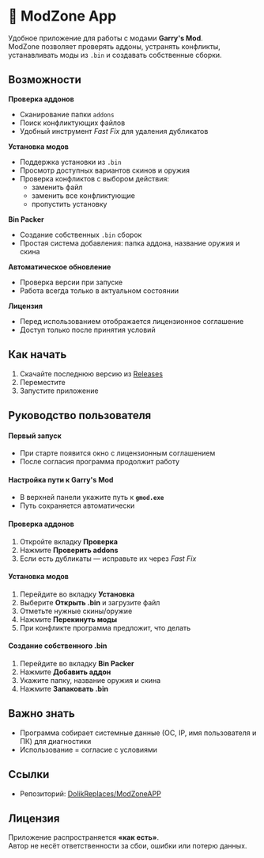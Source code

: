 # 🌌 ModZone App

Удобное приложение для работы с модами **Garry's Mod**.  
ModZone позволяет проверять аддоны, устранять конфликты, устанавливать моды из `.bin` и создавать собственные сборки.



## Возможности

**Проверка аддонов**
- Сканирование папки `addons`  
- Поиск конфликтующих файлов  
- Удобный инструмент *Fast Fix* для удаления дубликатов  

**Установка модов**
- Поддержка установки из `.bin`  
- Просмотр доступных вариантов скинов и оружия  
- Проверка конфликтов с выбором действия:  
  - заменить файл  
  - заменить все конфликтующие  
  - пропустить установку  

**Bin Packer**
- Создание собственных `.bin` сборок  
- Простая система добавления: папка аддона, название оружия и скина  

**Автоматическое обновление**
- Проверка версии при запуске  
- Работа всегда только в актуальном состоянии  

**Лицензия**
- Перед использованием отображается лицензионное соглашение  
- Доступ только после принятия условий  



## Как начать

1. Скачайте последнюю версию из [Releases](https://github.com/DolikReplaces/ModZoneAPP/releases)  
2. Переместите  
3. Запустите приложение  



## Руководство пользователя

#### Первый запуск
- При старте появится окно с лицензионным соглашением  
- После согласия программа продолжит работу  

#### Настройка пути к Garry's Mod
- В верхней панели укажите путь к **`gmod.exe`**  
- Путь сохраняется автоматически  

#### Проверка аддонов
1. Откройте вкладку **Проверка**  
2. Нажмите **Проверить addons**  
3. Если есть дубликаты — исправьте их через *Fast Fix*  

#### Установка модов
1. Перейдите во вкладку **Установка**  
2. Выберите **Открыть .bin** и загрузите файл  
3. Отметьте нужные скины/оружие  
4. Нажмите **Перекинуть моды**  
5. При конфликте программа предложит, что делать  

#### Создание собственного .bin
1. Перейдите во вкладку **Bin Packer**  
2. Нажмите **Добавить аддон**  
3. Укажите папку, название оружия и скина  
4. Нажмите **Запаковать .bin**  



## Важно знать
- Программа собирает системные данные (ОС, IP, имя пользователя и ПК) для диагностики  
- Использование = согласие с условиями  



## Ссылки
- Репозиторий: [DolikReplaces/ModZoneAPP](https://github.com/DolikReplaces/ModZoneAPP)  



## Лицензия
Приложение распространяется **«как есть»**.  
Автор не несёт ответственности за сбои, ошибки или потерю данных.
